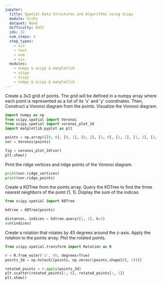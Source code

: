 ```yaml
---
jupyter:
  title: Spatial Data Structures and Algorithms using Scipy
  module: SciPy
  dataset: None
  difficulty: EASY
  idx: 32
  num_steps: 4
  step_types:
    - vis
    - text
    - num
    - vis
  modules: 
    - numpy & scipy & matplotlib
    - scipy
    - scipy
    - numpy & scipy & matplotlib
---
```


Create a 3x3 grid of points. The grid will be defined in a numpy array where each point is represented as a list of its 'x' and 'y' coordinates. Then, Construct a Voronoi diagram from the points. Visualize the Voronoi diagram.

```python
import numpy as np
from scipy.spatial import Voronoi
from scipy.spatial import voronoi_plot_2d
import matplotlib.pyplot as plt

points = np.array([[0, 0], [0, 1], [0, 2], [1, 0], [1, 1], [1, 2], [2, 0], [2, 1], [2, 2]])
vor = Voronoi(points)

fig = voronoi_plot_2d(vor)
plt.show()
```

Print the ridge vertices and ridge points of the Voronoi diagram.

```python
print(vor.ridge_vertices)
print(vor.ridge_points)
```

Create a KDTree from the points array. Query the KDTree to find the three nearest neighbors of the point [1, 1]. Display the sum of the indices.

```python
from scipy.spatial import KDTree

kdtree = KDTree(points)

distances, indices = kdtree.query([1, 1], k=3)
sum(indices)
```

Create a rotation that rotates by 45 degrees around the z-axis. Apply the rotation to the points array. Plot the rotated points. 

```python
from scipy.spatial.transform import Rotation as R

r = R.from_euler('z', 45, degrees=True)
points_3d = np.hstack([points, np.zeros((points.shape[0], 1))])

rotated_points = r.apply(points_3d)
plt.scatter(rotated_points[:, 0], rotated_points[:, 1])
plt.show()
```